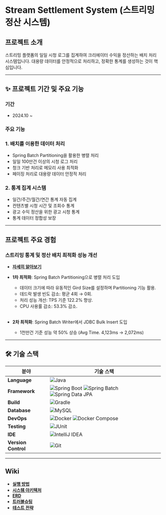 # Stream Settlement System (스트리밍 정산 시스템)

## 프로젝트 소개

스트리밍 플랫폼의 일일 시청 로그를 집계하여 크리에이터 수익을 정산하는 배치 처리 시스템입니다. 대용량 데이터를 안정적으로 처리하고, 정확한 통계를 생성하는 것이 핵심입니다.

---

## ✨ 프로젝트 기간 및 주요 기능

### 기간

- 2024.10 ~

### 주요 기능

### 1. 배치를 이용한 데이터 처리

- Spring Batch Partitioning을 활용한 병렬 처리
- 일일 100만건 이상의 시청 로그 처리
- 청크 기반 처리로 메모리 사용 최적화
- 페이징 처리로 대용량 데이터 안정적 처리

### 2. 통계 집계 시스템

- 일간/주간/월간/연간 통계 자동 집계
- 컨텐츠별 시청 시간 및 조회수 통계
- 광고 수익 정산을 위한 광고 시청 통계
- 통계 데이터 정합성 보장

---

## 프로젝트 주요 경험
### 스트리밍 통계 및 정산 배치 최적화 성능 개선
- **[자세히 알아보기](https://github.com/garamflow/stream-settlement/wiki/%EC%8A%A4%ED%8A%B8%EB%A6%AC%EB%B0%8D-%ED%86%B5%EA%B3%84-%EB%B0%8F-%EC%A0%95%EC%82%B0-%EB%B0%B0%EC%B9%98-%EC%B5%9C%EC%A0%81%ED%99%94-%ED%9E%88%EC%8A%A4%ED%86%A0%EB%A6%AC)**

- **1차 최적화**: Spring Batch Partitioning으로 병렬 처리 도입
  - 데이터 크기에 따라 유동적인 Gird Size를 설정하며 Partitioning 기능 활용.
  - 데드락 발생 빈도 감소: 평균 4회 → 0회.
  - 처리 성능 개선: TPS 기준 122.2% 향상.
  - CPU 사용률 감소: 53.3% 감소.
  
  <br>

- **2차 최적화**: Spring Batch Writer에서 JDBC Bulk Insert 도입
  - 1천만건 기준 성능 약 50% 상승 (Avg Time. 4,123ms -> 2,072ms)

---

## 🛠️ 기술 스택
| 분야            | 기술 스택                                                                                                      |
  |-----------------|----------------------------------------------------------------------------------------------------------------|
| **Language**    | ![Java](https://img.shields.io/badge/Java-21-%23ED8B00?logo=openjdk&logoColor=white) |
| **Framework**   | ![Spring Boot](https://img.shields.io/badge/Spring%20Boot-3.3-%236DB33F?logo=spring-boot&logoColor=white) ![Spring Batch](https://img.shields.io/badge/Spring%20Batch-3.3.4-%236DB33F?logo=spring&logoColor=white) ![Spring Data JPA](https://img.shields.io/badge/Spring%20Data%20JPA-%236DB33F?logo=spring&logoColor=white)       |
| **Build**       | ![Gradle](https://img.shields.io/badge/Gradle-%2302303A?logo=gradle&logoColor=white)                           |
| **Database**    | ![MySQL](https://img.shields.io/badge/MySQL-8.0-%234479A1?logo=mysql&logoColor=white)                          |
| **DevOps**      | ![Docker](https://img.shields.io/badge/Docker-%232496ED?logo=docker&logoColor=white) ![Docker Compose](https://img.shields.io/badge/Docker%20Compose-%232496ED?logo=docker&logoColor=white)                           |
| **Testing**     | ![JUnit](https://img.shields.io/badge/JUnit-5-%2325A162?logo=junit5&logoColor=white)                           |
| **IDE**         | ![IntelliJ IDEA](https://img.shields.io/badge/IntelliJ%20IDEA-%23000000?logo=intellij-idea&logoColor=white)    |
| **Version Control** | ![Git](https://img.shields.io/badge/Git-%23F05032?logo=git&logoColor=white)                               |

---

## Wiki

- **[실행 방법](https://github.com/garamflow/stream-settlement/wiki#%EC%8B%A4%ED%96%89-%EB%B0%A9%EB%B2%95)**
- **[시스템 아키텍처](../../wiki/Architecture)**
- **[ERD](../../wiki/ERD)**
- **[트러블슈팅](https://github.com/garamflow/stream-settlement/wiki#%ED%8A%B8%EB%9F%AC%EB%B8%94%EC%8A%88%ED%8C%85)**
- **[테스트 전략](https://github.com/garamflow/stream-settlement/wiki#%ED%85%8C%EC%8A%A4%ED%8A%B8-%EC%A0%84%EB%9E%B5)**
